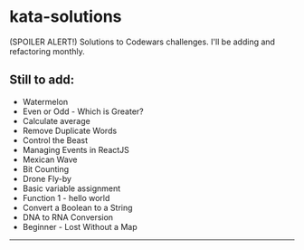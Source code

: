 # kata-solutions
(SPOILER ALERT!) Solutions to Codewars challenges. I'll be adding and refactoring monthly.
## Still to add:
 - Watermelon
 - Even or Odd - Which is Greater?
 - Calculate average
 - Remove Duplicate Words
 - Control the Beast
 - Managing Events in ReactJS
 - Mexican Wave
 - Bit Counting
 - Drone Fly-by
 - Basic variable assignment
 - Function 1 - hello world
 - Convert a Boolean to a String
 - DNA to RNA Conversion
 - Beginner - Lost Without a Map
 ____
 
